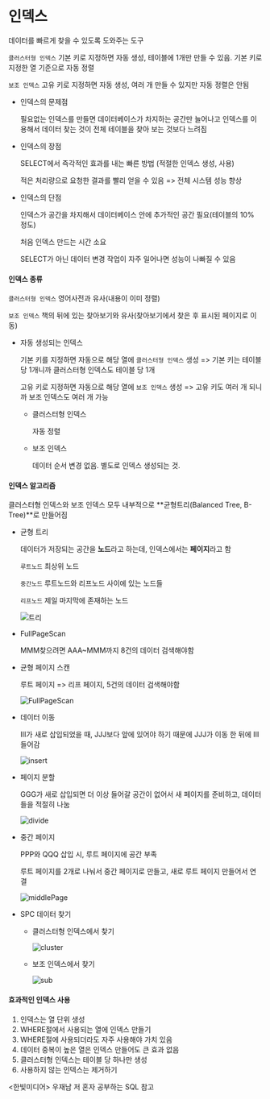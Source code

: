 # 인덱스

데이터를 빠르게 찾을 수 있도록 도와주는 도구

`클러스터형 인덱스` 기본 키로 지정하면 자동 생성, 테이블에 1개만 만들 수 있음. 기본 키로 지정한 열 기준으로 자동 정렬

`보조 인덱스` 고유 키로 지정하면 자동 생성, 여러 개 만들 수 있지만 자동 정렬은 안됨

* 인덱스의 문제점

  필요없는 인덱스를 만들면 데이터베이스가 차지하는 공간만 늘어나고 인덱스를 이용해서 데이터 찾는 것이 전체 테이블을 찾아 보는 것보다 느려짐

* 인덱스의 장점

  SELECT에서 즉각적인 효과를 내는 빠른 방법 (적절한 인덱스 생성, 사용)

  적은 처리량으로 요청한 결과를 빨리 얻을 수 있음 => 전체 시스템 성능 향상

* 인덱스의 단점

  인덱스가 공간을 차지해서 데이터베이스 안에 추가적인 공간 필요(테이블의 10% 정도)

  처음 인덱스 만드는 시간 소요

  SELECT가 아닌 데이터 변경 작업이 자주 일어나면 성능이 나빠질 수 있음

#### 인덱스 종류

`클러스터형 인덱스` 영어사전과 유사(내용이 이미 정렬)

`보조 인덱스` 책의 뒤에 있는 찾아보기와 유사(찾아보기에서 찾은 후 표시된 페이지로 이동)

* 자동 생성되는 인덱스

  기본 키를 지정하면 자동으로 해당 열에 `클러스터형 인덱스` 생성 => 기본 키는 테이블 당 1개니까 클러스터형 인덱스도 테이블 당 1개

  고유 키로 지정하면 자동으로 해당 열에 `보조 인덱스` 생성 => 고유 키도 여러 개 되니까 보조 인덱스도 여러 개 가능

  * 클러스터형 인덱스

    자동 정렬

  * 보조 인덱스

    데이터 순서 변경 없음. 별도로 인덱스 생성되는 것.

#### 인덱스 알고리즘

클러스터형 인덱스와 보조 인덱스 모두 내부적으로 **균형트리(Balanced Tree, B-Tree)**로 만들어짐

* 균형 트리

  데이터가 저장되는 공간을 **노드**라고 하는데, 인덱스에서는 **페이지**라고 함

  `루트노드` 최상위 노드

  `중간노드` 루트노드와 리프노드 사이에 있는 노드들

  `리프노드` 제일 마지막에 존재하는 노드

  ![트리](https://github.com/kimmy01/Today.I.Learned/blob/main/images/%ED%8A%B8%EB%A6%AC.jpg)

* FullPageScan

  MMM찾으려면 AAA~MMM까지 8건의 데이터 검색해야함

* 균형 페이지 스캔

  루트 페이지 => 리프 페이지, 5건의 데이터 검색해야함

  ![FullPageScan](https://github.com/kimmy01/Today.I.Learned/blob/main/images/%ED%92%80%ED%8E%98%EC%9D%B4%EC%A7%80%EC%8A%A4%EC%BA%94.jpg)

* 데이터 이동

  III가 새로 삽입되었을 때, JJJ보다 앞에 있어야 하기 때문에 JJJ가 이동 한 뒤에 III 들어감

  ![insert](https://github.com/kimmy01/Today.I.Learned/blob/main/images/%EB%8D%B0%EC%9D%B4%ED%84%B0%EC%82%BD%EC%9E%85.jpg)

* 페이지 분할

  GGG가 새로 삽입되면 더 이상 들어갈 공간이 없어서 새 페이지를 준비하고, 데이터들을 적절히 나눔

  ![divide](https://github.com/kimmy01/Today.I.Learned/blob/main/images/%EC%83%88%ED%8E%98%EC%9D%B4%EC%A7%80.jpg)

* 중간 페이지

  PPP와 QQQ 삽입 시, 루트 페이지에 공간 부족

  루트 페이지를 2개로 나눠서 중간 페이지로 만들고, 새로 루트 페이지 만들어서 연결

  ![middlePage](https://github.com/kimmy01/Today.I.Learned/blob/main/images/%EC%A4%91%EA%B0%84%ED%8E%98%EC%9D%B4%EC%A7%80.jpg)

* SPC 데이터 찾기

  * 클러스터형 인덱스에서 찾기

    ![cluster](https://github.com/kimmy01/Today.I.Learned/blob/main/images/cluster.jpg)

  * 보조 인덱스에서 찾기

    ![sub](https://github.com/kimmy01/Today.I.Learned/blob/main/images/sub.jpg)

#### 효과적인 인덱스 사용

1. 인덱스는 열 단위 생성
2. WHERE절에서 사용되는 열에 인덱스 만들기
3. WHERE절에 사용되더라도 자주 사용해야 가치 있음
4. 데이터 중복이 높은 열은 인덱스 만들어도 큰 효과 없음
5. 클러스터형 인덱스는 테이블 당 하나만 생성
6. 사용하지 않는 인덱스는 제거하기

<한빛미디어> 우재남 저 혼자 공부하는 SQL 참고
